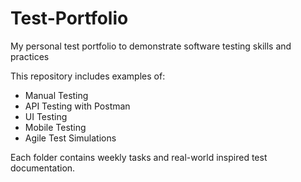 # Test-Portfolio
My personal test portfolio to demonstrate software testing skills and practices

This repository includes examples of:

- Manual Testing
- API Testing with Postman
- UI Testing
- Mobile Testing
- Agile Test Simulations

Each folder contains weekly tasks and real-world inspired test documentation.

